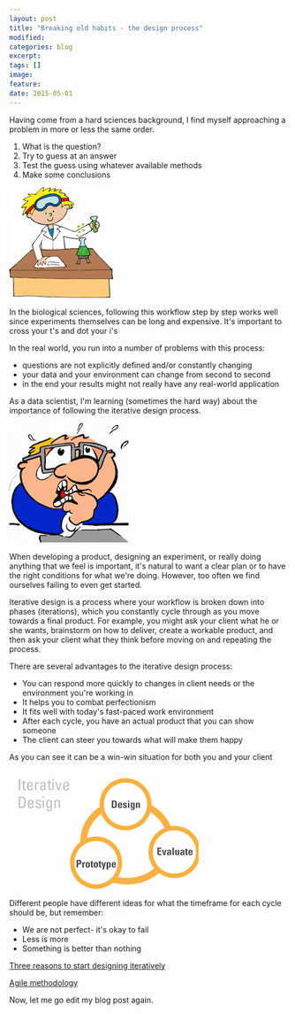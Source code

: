 ```yaml
---
layout: post
title: "Breaking old habits - the design process"
modified:
categories: blog
excerpt: 
tags: []
image:
feature:
date: 2015-05-01
---
```


Having come from a hard sciences background, I find myself approaching a problem in more or less the same order.

1. What is the question?
2. Try to guess at an answer
3. Test the guess using whatever available methods
4. Make some conclusions

![Scientist](/images/scientist.png)

In the biological sciences, following this workflow step by step works well since experiments themselves can be long and expensive. It's important to cross your t's and dot your i's

In the real world, you run into a number of problems with this process:

* questions are not explicitly defined and/or constantly changing
* your data and your environment can change from second to second
* in the end your results might not really have any real-world application

As a data scientist, I'm learning (sometimes the hard way) about the importance of following the iterative design process.

![Nervous](/images/nervous.png)

When developing a product, designing an experiment, or really doing anything that we feel is important, it's natural to want a clear plan or to have the right conditions for what we're doing. However, too often we find ourselves failing to even get started.

Iterative design is a process where your workflow is broken down into phases (iterations), which you constantly cycle through as you move towards a final product. For example, you might ask your client what he or she wants, brainstorm on how to deliver, create a workable product, and then ask your client what they think before moving on and repeating the process.

There are several advantages to the iterative design process:

* You can respond more quickly to changes in client needs or the environment you're working in
* It helps you to combat perfectionism
* It fits well with today's fast-paced work environment
* After each cycle, you have an actual product that you can show someone
* The client can steer you towards what will make them happy

As you can see it can be a win-win situation for both you and your client

![Iterative Design Process](/images/iterative_design.png)

Different people have different ideas for what the timeframe for each cycle should be, but remember:

* We are not perfect- it's okay to fail
* Less is more
* Something is better than nothing

[Three reasons to start designing iteratively](http://www.andersramsay.com/2009/03/01/three-reasons-to-start-designing-iteratively/)

[Agile methodology](http://agilemethodology.org/)

Now, let me go edit my blog post again.